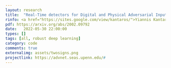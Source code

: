 ```yaml
---
layout: research
title:  "Real-Time detectors for Digital and Physical Adversarial Inputs to Perception Systems."
rinfo: <a href="https://sites.google.com/view/kantaros/">Yiannis Kantaros</a>, Taylor Carpenter, <u>Kaustubh Sridhar</u>, Yahan Yang, <a href="https://www.cis.upenn.edu/~lee/home/index.shtml">Insup Lee</a>, <a href="https://www.seas.upenn.edu/~weimerj/research.html">James Weimer</a>. <ul><li>ACM/IEEE International Conference on Cyber-Physical Systems (ICCPS) 2021.</li></ul>
pdf: https://arxiv.org/abs/2002.09792
date:   2022-05-30 22:00:00
types: []
tags: [all, robust deep learning]
category: code
comments: true
externalimg: assets/twosigns.png
projectlink: https://advnet.seas.upenn.edu/#
---
```

